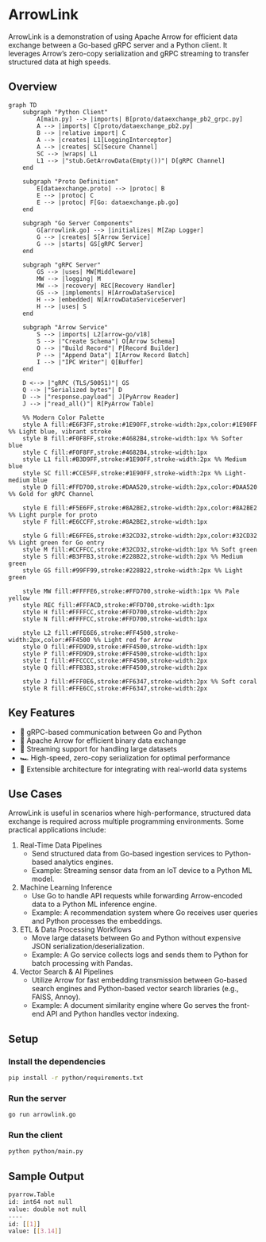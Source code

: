 # ArrowLink

ArrowLink is a demonstration of using Apache Arrow for efficient data exchange between a Go-based gRPC server and a Python client. It leverages Arrow’s zero-copy serialization and gRPC streaming to transfer structured data at high speeds.

## Overview

```mermaid
graph TD
    subgraph "Python Client"
        A[main.py] --> |imports| B[proto/dataexchange_pb2_grpc.py]
        A --> |imports| C[proto/dataexchange_pb2.py]
        B --> |relative import| C
        A --> |creates| L1[LoggingInterceptor]
        A --> |creates| SC[Secure Channel]
        SC --> |wraps| L1
        L1 --> |"stub.GetArrowData(Empty())"| D[gRPC Channel]
    end

    subgraph "Proto Definition"
        E[dataexchange.proto] --> |protoc| B
        E --> |protoc| C
        E --> |protoc| F[Go: dataexchange.pb.go]
    end

    subgraph "Go Server Components"
        G[arrowlink.go] --> |initializes| M[Zap Logger]
        G --> |creates| S[Arrow Service]
        G --> |starts| GS[gRPC Server]
    end

    subgraph "gRPC Server"
        GS --> |uses| MW[Middleware]
        MW --> |logging| M
        MW --> |recovery| REC[Recovery Handler]
        GS --> |implements| H[ArrowDataService]
        H --> |embedded| N[ArrowDataServiceServer]
        H --> |uses| S
    end

    subgraph "Arrow Service"
        S --> |imports| L2[arrow-go/v18]
        S --> |"Create Schema"| O[Arrow Schema]
        O --> |"Build Record"| P[Record Builder]
        P --> |"Append Data"| I[Arrow Record Batch]
        I --> |"IPC Writer"| Q[Buffer]
    end

    D <--> |"gRPC (TLS/50051)"| GS
    Q --> |"Serialized bytes"| D
    D --> |"response.payload"| J[PyArrow Reader]
    J --> |"read_all()"| R[PyArrow Table]

    %% Modern Color Palette
    style A fill:#E6F3FF,stroke:#1E90FF,stroke-width:2px,color:#1E90FF %% Light blue, vibrant stroke
    style B fill:#F0F8FF,stroke:#4682B4,stroke-width:1px %% Softer blue
    style C fill:#F0F8FF,stroke:#4682B4,stroke-width:1px
    style L1 fill:#B3D9FF,stroke:#1E90FF,stroke-width:2px %% Medium blue
    style SC fill:#CCE5FF,stroke:#1E90FF,stroke-width:2px %% Light-medium blue
    style D fill:#FFD700,stroke:#DAA520,stroke-width:2px,color:#DAA520 %% Gold for gRPC Channel

    style E fill:#F5E6FF,stroke:#8A2BE2,stroke-width:2px,color:#8A2BE2 %% Light purple for proto
    style F fill:#E6CCFF,stroke:#8A2BE2,stroke-width:1px

    style G fill:#E6FFE6,stroke:#32CD32,stroke-width:2px,color:#32CD32 %% Light green for Go entry
    style M fill:#CCFFCC,stroke:#32CD32,stroke-width:1px %% Soft green
    style S fill:#B3FFB3,stroke:#228B22,stroke-width:2px %% Medium green
    style GS fill:#99FF99,stroke:#228B22,stroke-width:2px %% Light green

    style MW fill:#FFFFE6,stroke:#FFD700,stroke-width:1px %% Pale yellow
    style REC fill:#FFFACD,stroke:#FFD700,stroke-width:1px
    style H fill:#FFFFCC,stroke:#FFD700,stroke-width:2px
    style N fill:#FFFFCC,stroke:#FFD700,stroke-width:1px

    style L2 fill:#FFE6E6,stroke:#FF4500,stroke-width:2px,color:#FF4500 %% Light red for Arrow
    style O fill:#FFD9D9,stroke:#FF4500,stroke-width:1px
    style P fill:#FFD9D9,stroke:#FF4500,stroke-width:1px
    style I fill:#FFCCCC,stroke:#FF4500,stroke-width:2px
    style Q fill:#FFB3B3,stroke:#FF4500,stroke-width:2px

    style J fill:#FFF0E6,stroke:#FF6347,stroke-width:2px %% Soft coral
    style R fill:#FFE6CC,stroke:#FF6347,stroke-width:2px
```

## Key Features

- 🚀 gRPC-based communication between Go and Python
- 🔄 Apache Arrow for efficient binary data exchange
- 📡 Streaming support for handling large datasets
- 🏎 High-speed, zero-copy serialization for optimal performance
- 🔧 Extensible architecture for integrating with real-world data systems

## Use Cases

ArrowLink is useful in scenarios where high-performance, structured data exchange is required across multiple programming environments. Some practical applications include:

1. Real-Time Data Pipelines
   - Send structured data from Go-based ingestion services to Python-based analytics engines.
   - Example: Streaming sensor data from an IoT device to a Python ML model.
2. Machine Learning Inference
   - Use Go to handle API requests while forwarding Arrow-encoded data to a Python ML inference engine.
   - Example: A recommendation system where Go receives user queries and Python processes the embeddings.
3. ETL & Data Processing Workflows
   - Move large datasets between Go and Python without expensive JSON serialization/deserialization.
   - Example: A Go service collects logs and sends them to Python for batch processing with Pandas.
4. Vector Search & AI Pipelines
   - Utilize Arrow for fast embedding transmission between Go-based search engines and Python-based vector search libraries (e.g., FAISS, Annoy).
   - Example: A document similarity engine where Go serves the front-end API and Python handles vector indexing.

## Setup

### Install the dependencies

```bash
pip install -r python/requirements.txt
```

### Run the server

```bash
go run arrowlink.go
```

### Run the client

```bash
python python/main.py
```

## Sample Output

```bash
pyarrow.Table
id: int64 not null
value: double not null
----
id: [[1]]
value: [[3.14]]
```
